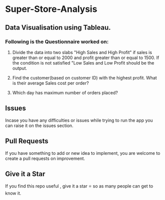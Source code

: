 # Super-Store-Analysis

## Data Visualisation using Tableau.

### Following is the Questionnaire worked on:

1.	Divide the data into two slabs "High Sales and High Profit" if sales is greater than or equal to 2000 and profit greater than or equal to 1500. If the condition is not satisfied "Low Sales and Low Profit should be the output.

2.	Find the customer(based on customer ID) with the highest profit. What is their average Sales cost per order?

3.	Which day has maximum number of orders placed?


## Issues
  

Incase you have any difficulties or issues while trying to run the app you can raise it on the issues section.
  

## Pull Requests
  

If you have something to add or new idea to implement, you are welcome to create a pull requests on improvement.
  

## Give it a Star
  

If you find this repo useful , give it a star :star: so as many people can get to know it.